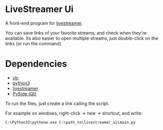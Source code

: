 LiveStreamer Ui
===============


A front-end program for [livestreamer](https://github.com/chrippa/livestreamer "livestreamer").


You can save links of your favorite streams, and check when they're available. Its also easier to open multiple streams, just double-click on the links (or run the command).


Dependencies
============


* [vlc](http://www.videolan.org/vlc/ "vlc")
* [python3](http://www.python.org/ "python3")
* [livestreamer](http://pypi.python.org/pypi/livestreamer "livestreamer")
* [PySide (Qt)](http://pypi.python.org/pypi/PySide "PySide (Qt)")


To run the files, just create a link calling the script.


For example on windows, right-click -> new -> shortcut, and write:

    C:\Python33\pythonw.exe C:\path_to\livestreamer_ui\main.py

